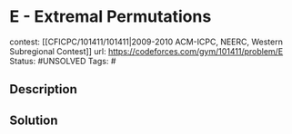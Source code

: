 # E - Extremal Permutations

contest: [[CFICPC/101411/101411|2009-2010 ACM-ICPC, NEERC, Western Subregional Contest]]
url: https://codeforces.com/gym/101411/problem/E
Status: #UNSOLVED
Tags: #

## Description

## Solution

